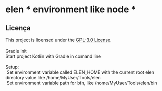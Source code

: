 # elen * environment like node * <br>
## Licença
This project is licensed under the [GPL-3.0 License](LICENSE).<br><br>
Gradle Init<br>
Start project Kotlin with Gradle in comand line<br><br>
Setup:<br>
&nbsp;Set environment variable called ELEN_HOME with the current root elen directory value like /home/MyUser/Tools/elen<br>
&nbsp;Set environment variable path for bin, like /home/MyUser/Tools/elen/bin<br>
